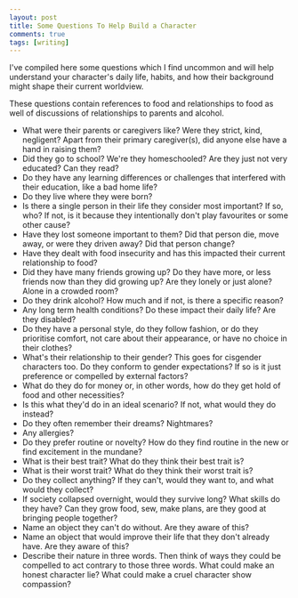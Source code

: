 ```yaml
---
layout: post
title: Some Questions To Help Build a Character
comments: true
tags: [writing]
---
```


I've compiled here some questions which I find uncommon and will help understand your character's daily life, habits, and how their background might shape their current worldview.

These questions contain references to food and relationships to food as well of discussions of relationships to parents and alcohol.

- What were their parents or caregivers like? Were they strict, kind, negligent? Apart from their primary caregiver(s), did anyone else have a hand in raising them?
- Did they go to school? We're they homeschooled? Are they just not very educated? Can they read?
- Do they have any learning differences or challenges that interfered with their education, like a bad home life?
- Do they live where they were born?
- Is there a single person in their life they consider most important? If so, who? If not, is it because they intentionally don't play favourites or some other cause?
- Have they lost someone important to them? Did that person die, move away, or were they driven away? Did that person change?
- Have they dealt with food insecurity and has this impacted their current relationship to food?
- Did they have many friends growing up? Do they have more, or less friends now than they did growing up? Are they lonely or just alone? Alone in a crowded room?
- Do they drink alcohol? How much and if not, is there a specific reason?
- Any long term health conditions? Do these impact their daily life? Are they disabled?
- Do they have a personal style, do they follow fashion, or do they prioritise comfort, not care about their appearance, or have no choice in their clothes?
- What's their relationship to their gender? This goes for cisgender characters too. Do they conform to gender expectations? If so is it just preference or compelled by external factors?
- What do they do for money or, in other words, how do they get hold of food and other necessities? 
- Is this what they'd do in an ideal scenario? If not, what would they do instead?
- Do they often remember their dreams? Nightmares?
- Any allergies?
- Do they prefer routine or novelty? How do they find routine in the new or find excitement in the mundane?
- What is their best trait? What do they think their best trait is?
- What is their worst trait? What do they think their worst trait is?
- Do they collect anything? If they can't, would they want to, and what would they collect?
- If society collapsed overnight, would they survive long? What skills do they have? Can they grow food, sew, make plans, are they good at bringing people together?
- Name an object they can't do without. Are they aware of this?
- Name an object that would improve their life that they don't already have. Are they aware of this?
- Describe their nature in three words. Then think of ways they could be compelled to act contrary to those three words. What could make an honest character lie? What could make a cruel character show compassion?
